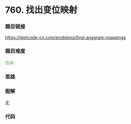 # 760. 找出变位映射

### 题目链接

https://leetcode-cn.com/problems/find-anagram-mappings

### 题目难度

<font color=#5CB85C>简单</font>

### 思路



### 图解

无

### 代码

```python
```
